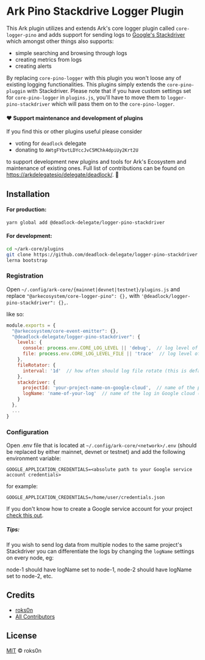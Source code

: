 # Ark Pino Stackdrive Logger  Plugin

This Ark plugin utilizes and extends Ark's core logger plugin called `core-logger-pino` and adds support for sending logs to [Google's Stackdriver](https://cloud.google.com/stackdriver/) which amongst other things also supports:

- simple searching and browsing through logs
- creating metrics from logs
- creating alerts

By replacing `core-pino-logger` with this plugin you won't loose any of existing logging functionalities. This plugins simply extends the `core-pino-pluggin` with Stackdriver. Please note that if you have custom settings set for `core-pino-logger` in `plugins.js`, you'll have to move them to `logger-pino-stackdriver` which will pass them on to the `core-pino-logger`.

#### ❤️ Support maintenance and development of plugins
If you find this or other plugins useful please consider

- voting for `deadlock` delegate
- donating to `AWtgFYbvtLDYccJvC5MChk4dpiUy2Krt2U`

to support development new plugins and tools for Ark's Ecosystem and maintenance of existing ones. Full list of contributions can be found on [https://arkdelegatesio/delegate/deadlock/](https://arkdelegates.io/delegate/deadlock/contributions/). 🖖

## Installation

#### For production:

`yarn global add @deadlock-delegate/logger-pino-stackdriver`

#### For development:

```bash
cd ~/ark-core/plugins
git clone https://github.com/deadlock-delegate/logger-pino-stackdriver
lerna bootstrap
```

### Registration

Open `~/.config/ark-core/{mainnet|devnet|testnet}/plugins.js` and replace `"@arkecosystem/core-logger-pino": {},` with `'@deadlock/logger-pino-stackdriver": {},`.

like so:

```js
module.exports = {
  "@arkecosystem/core-event-emitter": {},
  "@deadlock-delegate/logger-pino-stackdriver": {
    levels: {
      console: process.env.CORE_LOG_LEVEL || 'debug',  // log level of console logger (this is default that's taken from core-logger-pino)
      file: process.env.CORE_LOG_LEVEL_FILE || 'trace'  // log level of file logger (this is default that's taken from core-logger-pino)
    },
    fileRotator: {
      interval: '1d'  // how often should log file rotate (this is default that's taken from core-logger-pino)
    },
    stackdriver: {
      projectId: 'your-project-name-on-google-cloud',  // name of the project in Google Cloud where you'll be sending the logs
      logName: 'name-of-your-log'  // name of the log in Google cloud (if it doesn't exist yet, it will be created automatically)
    }
  },
  ...
}
```

### Configuration

Open .env file that is located at `~/.config/ark-core/<network>/.env` (should be replaced by either mainnet, devnet or testnet) and add the following environment variable:

```
GOOGLE_APPLICATION_CREDENTIALS=<absolute path to your Google service account credentials>
```

for example:

```
GOOGLE_APPLICATION_CREDENTIALS=/home/user/credentials.json
```

If you don't know how to create a Google service account for your project [check this out](https://cloud.google.com/docs/authentication/production).

##### Tips:

If you wish to send log data from multiple nodes to the same project's Stackdriver you can differentiate the logs by changing the `logName` settings on every node, eg:

node-1 should have logName set to node-1, node-2 should have logName set to node-2, etc.

## Credits

- [roks0n](https://github.com/roks0n)
- [All Contributors](../../contributors)

## License

[MIT](LICENSE) © roks0n
